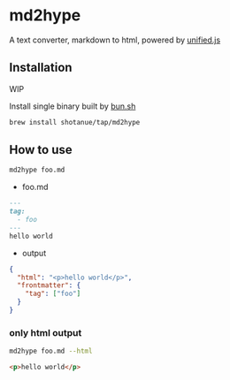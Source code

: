 # md2hype

A text converter, markdown to html, powered by [unified.js](https://unifiedjs.com)

## Installation

WIP

Install single binary built by [bun.sh](https://bun.sh)

```bash
brew install shotanue/tap/md2hype
```

## How to use


```bash
md2hype foo.md
```

- foo.md

```md
---
tag:
  - foo
---
hello world
```

- output

```json
{
  "html": "<p>hello world</p>",
  "frontmatter": {
    "tag": ["foo"]
  }
}
```

### only html output

```bash
md2hype foo.md --html
```

```html
<p>hello world</p>
```


